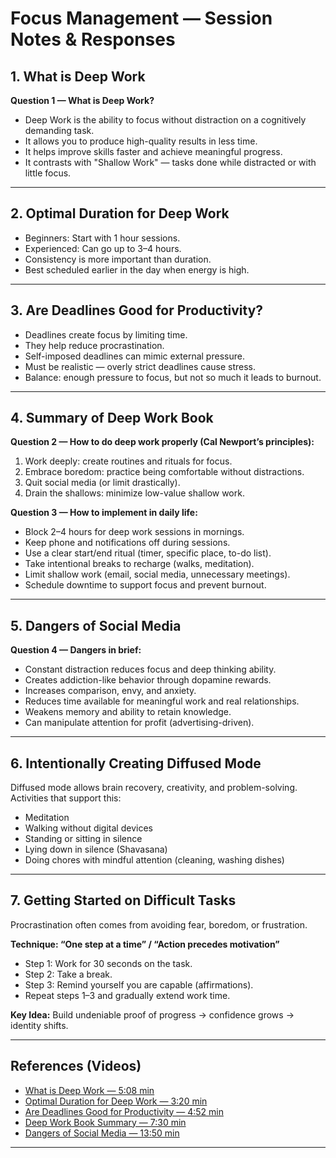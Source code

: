 # Focus Management — Session Notes & Responses

## 1. What is Deep Work

**Question 1 — What is Deep Work?**  
- Deep Work is the ability to focus without distraction on a cognitively demanding task.  
- It allows you to produce high-quality results in less time.  
- It helps improve skills faster and achieve meaningful progress.  
- It contrasts with "Shallow Work" — tasks done while distracted or with little focus.

---

## 2. Optimal Duration for Deep Work


- Beginners: Start with 1 hour sessions.  
- Experienced: Can go up to 3–4 hours.  
- Consistency is more important than duration.  
- Best scheduled earlier in the day when energy is high.

---

## 3. Are Deadlines Good for Productivity?

- Deadlines create focus by limiting time.  
- They help reduce procrastination.  
- Self-imposed deadlines can mimic external pressure.  
- Must be realistic — overly strict deadlines cause stress.  
- Balance: enough pressure to focus, but not so much it leads to burnout.

---

## 4. Summary of Deep Work Book
**Question 2 — How to do deep work properly (Cal Newport’s principles):**  
1. Work deeply: create routines and rituals for focus.  
2. Embrace boredom: practice being comfortable without distractions.  
3. Quit social media (or limit drastically).  
4. Drain the shallows: minimize low-value shallow work.  

**Question 3 — How to implement in daily life:**  
- Block 2–4 hours for deep work sessions in mornings.  
- Keep phone and notifications off during sessions.  
- Use a clear start/end ritual (timer, specific place, to-do list).  
- Take intentional breaks to recharge (walks, meditation).  
- Limit shallow work (email, social media, unnecessary meetings).  
- Schedule downtime to support focus and prevent burnout.

---

## 5. Dangers of Social Media


**Question 4 — Dangers in brief:**  
- Constant distraction reduces focus and deep thinking ability.  
- Creates addiction-like behavior through dopamine rewards.  
- Increases comparison, envy, and anxiety.  
- Reduces time available for meaningful work and real relationships.  
- Weakens memory and ability to retain knowledge.  
- Can manipulate attention for profit (advertising-driven).  

---

## 6. Intentionally Creating Diffused Mode
Diffused mode allows brain recovery, creativity, and problem-solving.  
Activities that support this:  
- Meditation  
- Walking without digital devices  
- Standing or sitting in silence  
- Lying down in silence (Shavasana)  
- Doing chores with mindful attention (cleaning, washing dishes)  

---

## 7. Getting Started on Difficult Tasks
Procrastination often comes from avoiding fear, boredom, or frustration.  

**Technique: “One step at a time” / “Action precedes motivation”**  
- Step 1: Work for 30 seconds on the task.  
- Step 2: Take a break.  
- Step 3: Remind yourself you are capable (affirmations).  
- Repeat steps 1–3 and gradually extend work time.  

**Key Idea:** Build undeniable proof of progress → confidence grows → identity shifts.  

---

## References (Videos)
- [What is Deep Work — 5:08 min](https://www.youtube.com/watch?v=b6xQpoVgN68)  
- [Optimal Duration for Deep Work — 3:20 min](https://www.youtube.com/watch?v=LA6mvxwecZ0)  
- [Are Deadlines Good for Productivity — 4:52 min](https://www.youtube.com/watch?v=Jkl1vMNvvHU)  
- [Deep Work Book Summary — 7:30 min](https://www.youtube.com/watch?v=gTaJhjQHcf8)  
- [Dangers of Social Media — 13:50 min](https://www.youtube.com/watch?v=3E7hkPZ-HTk)  

---


